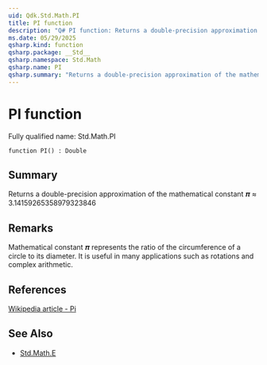 ```yaml
---
uid: Qdk.Std.Math.PI
title: PI function
description: "Q# PI function: Returns a double-precision approximation of the mathematical constant 𝝅 ≈ 3.14159265358979323846"
ms.date: 05/29/2025
qsharp.kind: function
qsharp.package: __Std__
qsharp.namespace: Std.Math
qsharp.name: PI
qsharp.summary: "Returns a double-precision approximation of the mathematical constant 𝝅 ≈ 3.14159265358979323846"
---
```


# PI function

Fully qualified name: Std.Math.PI

```qsharp
function PI() : Double
```

## Summary
Returns a double-precision approximation of the
mathematical constant 𝝅 ≈ 3.14159265358979323846

## Remarks
Mathematical constant 𝝅 represents the ratio of the circumference
of a circle to its diameter. It is useful in many applications
such as rotations and complex arithmetic.

## References
[Wikipedia article - Pi](https://en.wikipedia.org/wiki/Pi)

## See Also
- [Std.Math.E](xref:Qdk.Std.Math.E)
